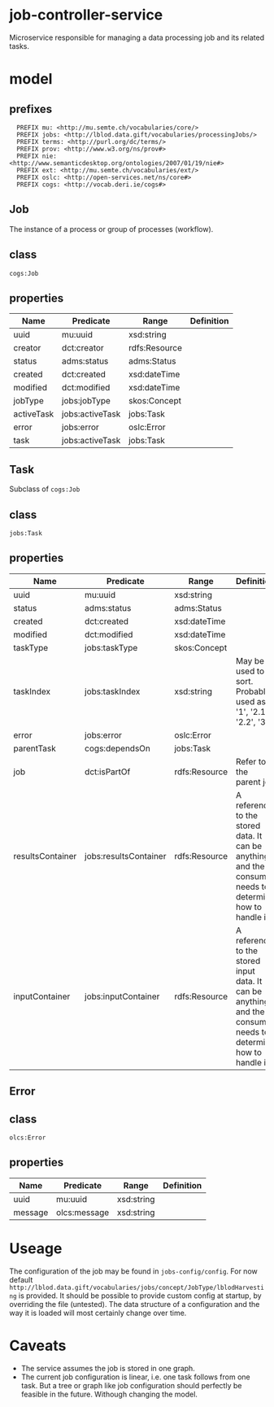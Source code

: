 # job-controller-service
Microservice responsible for managing a data processing job and its related tasks.

# model

## prefixes
```
  PREFIX mu: <http://mu.semte.ch/vocabularies/core/>
  PREFIX jobs: <http://lblod.data.gift/vocabularies/processingJobs/>
  PREFIX terms: <http://purl.org/dc/terms/>
  PREFIX prov: <http://www.w3.org/ns/prov#>
  PREFIX nie: <http://www.semanticdesktop.org/ontologies/2007/01/19/nie#>
  PREFIX ext: <http://mu.semte.ch/vocabularies/ext/>
  PREFIX oslc: <http://open-services.net/ns/core#>
  PREFIX cogs: <http://vocab.deri.ie/cogs#>
```

## Job
The instance of a process or group of processes (workflow).

## class
`cogs:Job`

## properties

Name | Predicate | Range | Definition
--- | --- | --- | ---
uuid |mu:uuid | xsd:string
creator | dct:creator | rdfs:Resource
status | adms:status | adms:Status
created | dct:created | xsd:dateTime
modified | dct:modified | xsd:dateTime
jobType | jobs:jobType | skos:Concept
activeTask | jobs:activeTask | jobs:Task
error | jobs:error | oslc:Error
task | jobs:activeTask | jobs:Task

## Task
Subclass of `cogs:Job`

## class
`jobs:Task`

## properties

Name | Predicate | Range | Definition
--- | --- | --- | ---
uuid |mu:uuid | xsd:string
status | adms:status | adms:Status
created | dct:created | xsd:dateTime
modified | dct:modified | xsd:dateTime
taskType | jobs:taskType | skos:Concept
taskIndex | jobs:taskIndex | xsd:string | May be used to sort. Probably used as '1', '2.1', '2.2', '3'
error | jobs:error | oslc:Error
parentTask| cogs:dependsOn | jobs:Task
job | dct:isPartOf | rdfs:Resource | Refer to the parent job
resultsContainer | jobs:resultsContainer | rdfs:Resource | A reference to the stored data. It can be anything and the consumer needs to determine how to handle it.
inputContainer | jobs:inputContainer | rdfs:Resource | A reference to the stored input data. It can be anything and the consumer needs to determine how to handle it.

## Error

## class
`olcs:Error`

## properties
Name | Predicate | Range | Definition
--- | --- | --- | ---
uuid |mu:uuid | xsd:string
message | olcs:message | xsd:string


# Useage
The configuration of the job may be found in `jobs-config/config`.
For now default `http://lblod.data.gift/vocabularies/jobs/concept/JobType/lblodHarvesting` is provided.
It should be possible to provide custom config at startup, by overriding the file (untested).
The data structure of a configuration and the way it is loaded will most certainly change over time.

# Caveats
- The service assumes the job is stored in one graph.
- The current job configuration is linear, i.e. one task follows from one task. But a tree or graph like job configuration should perfectly be feasible in the future. Withough changing the model.
